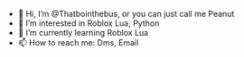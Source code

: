 - 👋 Hi, I’m @Thatbointhebus, or you can just call me Peanut
- 👀 I’m interested in Roblox Lua, Python
- 🌱 I’m currently learning Roblox Lua
- 📫 How to reach me: Dms, Email
